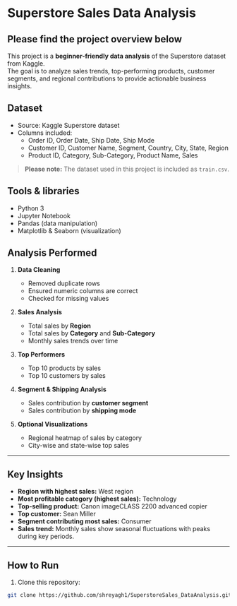 # Superstore Sales Data Analysis

## Please find the project overview below
This project is a **beginner-friendly data analysis** of the Superstore dataset from Kaggle.  
The goal is to analyze sales trends, top-performing products, customer segments, and regional contributions to provide actionable business insights.  

## Dataset
- Source: Kaggle Superstore dataset  
- Columns included:
  - Order ID, Order Date, Ship Date, Ship Mode  
  - Customer ID, Customer Name, Segment, Country, City, State, Region  
  - Product ID, Category, Sub-Category, Product Name, Sales  

> **Please note:** The dataset used in this project is included as `train.csv`.

## Tools & libraries
- Python 3  
- Jupyter Notebook  
- Pandas (data manipulation)  
- Matplotlib & Seaborn (visualization)

## Analysis Performed
1. **Data Cleaning**
   - Removed duplicate rows
   - Ensured numeric columns are correct
   - Checked for missing values

2. **Sales Analysis**
   - Total sales by **Region**
   - Total sales by **Category** and **Sub-Category**
   - Monthly sales trends over time

3. **Top Performers**
   - Top 10 products by sales
   - Top 10 customers by sales

4. **Segment & Shipping Analysis**
   - Sales contribution by **customer segment**
   - Sales contribution by **shipping mode**

5. **Optional Visualizations**
   - Regional heatmap of sales by category
   - City-wise and state-wise top sales

---

## Key Insights
- **Region with highest sales:** West region  
- **Most profitable category (highest sales):** Technology  
- **Top-selling product:** Canon imageCLASS 2200 advanced copier  
- **Top customer:** Sean Miller
- **Segment contributing most sales:** Consumer  
- **Sales trend:** Monthly sales show seasonal fluctuations with peaks during key periods.

---

## How to Run
1. Clone this repository:
```bash
git clone https://github.com/shreyagh1/SuperstoreSales_DataAnalysis.git
